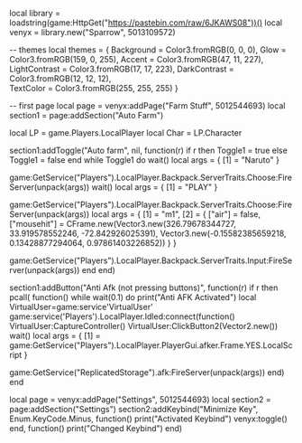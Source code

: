 local library = loadstring(game:HttpGet("https://pastebin.com/raw/6JKAWS08"))()
local venyx = library.new("Sparrow", 5013109572)
 
-- themes
       local themes = {
       Background = Color3.fromRGB(0, 0, 0),
        Glow = Color3.fromRGB(159, 0, 255),
        Accent = Color3.fromRGB(47, 11, 227),
        LightContrast = Color3.fromRGB(17, 17, 223),
        DarkContrast = Color3.fromRGB(12, 12, 12),  
        TextColor = Color3.fromRGB(255, 255, 255)
}
 
-- first page
local page = venyx:addPage("Farm Stuff", 5012544693)
local section1 = page:addSection("Auto Farm")

local LP = game.Players.LocalPlayer
local Char = LP.Character

section1:addToggle("Auto farm", nil, function(r)
if r then
          Toggle1 = true
          else
              Toggle1 = false
      end
          while Toggle1 do
           wait()
local args = {
    [1] = "Naruto"
}

game:GetService("Players").LocalPlayer.Backpack.ServerTraits.Choose:FireServer(unpack(args))
wait()
local args = {
    [1] = "PLAY"
}

game:GetService("Players").LocalPlayer.Backpack.ServerTraits.Choose:FireServer(unpack(args))
local args = {
    [1] = "m1",
    [2] = {
        ["air"] = false,
        ["mousehit"] = CFrame.new(Vector3.new(326.79678344727, 33.919578552246, -72.842926025391), Vector3.new(-0.15582385659218, 0.13428877294064, 0.97861403226852))
    }
}

game:GetService("Players").LocalPlayer.Backpack.ServerTraits.Input:FireServer(unpack(args))
end
end)




section1:addButton("Anti Afk (not pressing buttons)", function(r)
 if r then
pcall(
    function()
while wait(0.1) do
print("Anti AFK Activated")
local VirtualUser=game:service'VirtualUser'
game:service('Players').LocalPlayer.Idled:connect(function()
VirtualUser:CaptureController()
VirtualUser:ClickButton2(Vector2.new())
wait()
local args = {
    [1] = game:GetService("Players").LocalPlayer.PlayerGui.afker.Frame.YES.LocalScript
}

game:GetService("ReplicatedStorage").afk:FireServer(unpack(args))
end)
end

    
 local page = venyx:addPage("Settings", 5012544693)
local section2 = page:addSection("Settings")
section2:addKeybind("Minimize Key", Enum.KeyCode.Minus, function()
print("Activated Keybind")
venyx:toggle()
end, function()
print("Changed Keybind")
end)  

